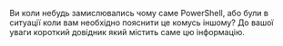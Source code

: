 Ви коли небудь замислювались чому саме PowerShell, або були в ситуації коли  вам необхідно пояснити це комусь іншому? До вашої уваги короткий довідник який містить саме цю інформацію.